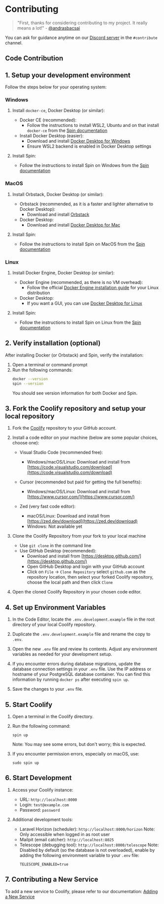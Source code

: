 # Contributing

> "First, thanks for considering contributing to my project. It really means a lot!" - [@andrasbacsai](https://github.com/andrasbacsai)

You can ask for guidance anytime on our [Discord server](https://coollabs.io/discord) in the `#contribute` channel.


## Code Contribution

## 1. Setup your development environment 

Follow the steps below for your operating system:

### Windows

1. Install `docker-ce`, Docker Desktop (or similar):
   - Docker CE (recommended):
     - Follow the instructions to install WSL2, Ubuntu and on that install `docker-ce` from the [Spin documentation](https://serversideup.net/open-source/spin/docs/installation/install-windows#install-windows-subsystem-linux-v2-wsl2)
   - Install Docker Desktop (easier):
     - Download and install [Docker Desktop for Windows](https://docs.docker.com/desktop/install/windows-install/)
     - Ensure WSL2 backend is enabled in Docker Desktop settings

2. Install Spin:
   - Follow the instructions to install Spin on Windows from the [Spin documentation](https://serversideup.net/open-source/spin/docs/installation/install-windows#download-and-install-spin-into-wsl2)

### MacOS

1. Install Orbstack, Docker Desktop (or similar):
   - Orbstack (recommended, as it is a faster and lighter alternative to Docker Desktop):
     - Download and install [Orbstack](https://docs.orbstack.dev/quick-start#installation)
   - Docker Desktop:
     - Download and install [Docker Desktop for Mac](https://docs.docker.com/desktop/install/mac-install/)

2. Install Spin:
   - Follow the instructions to install Spin on MacOS from the [Spin documentation](https://serversideup.net/open-source/spin/docs/installation/install-macos/#download-and-install-spin)

### Linux

1. Install Docker Engine, Docker Desktop (or similar):
   - Docker Engine (recommended, as there is no VM overhead):
     - Follow the official [Docker Engine installation guide](https://docs.docker.com/engine/install/) for your Linux distribution
   - Docker Desktop:
     - If you want a GUI, you can use [Docker Desktop for Linux](https://docs.docker.com/desktop/install/linux-install/)

2. Install Spin:
   - Follow the instructions to install Spin on Linux from the [Spin documentation](https://serversideup.net/open-source/spin/docs/installation/install-linux#configure-docker-permissions)


## 2. Verify installation (optional)

After installing Docker (or Orbstack) and Spin, verify the installation:

1. Open a terminal or command prompt
2. Run the following commands:
   ```bash
   docker --version
   spin --version
   ```
   You should see version information for both Docker and Spin.


## 3. Fork the Coolify repository and setup your local repository

1. Fork the [Coolify](https://github.com/coollabsio/coolify) repository to your GitHub account.

2. Install a code editor on your machine (below are some popular choices, choose one):

   - Visual Studio Code (recommended free):
     - Windows/macOS/Linux: Download and install from [https://code.visualstudio.com/download](https://code.visualstudio.com/download)

   - Cursor (recommended but paid for getting the full benefits):
     - Windows/macOS/Linux: Download and install from [https://www.cursor.com/](https://www.cursor.com/)

   - Zed (very fast code editor):
     - macOS/Linux: Download and install from [https://zed.dev/download](https://zed.dev/download)
     - Windows: Not available yet

3. Clone the Coolify Repository from your fork to your local machine
   - Use `git clone` in the command line
   - Use GitHub Desktop (recommended):
     - Download and install from [https://desktop.github.com/](https://desktop.github.com/)
     - Open GitHub Desktop and login with your GitHub account
     - Click on `File` -> `Clone Repository` select `github.com` as the repository location, then select your forked Coolify repository, choose the local path and then click `Clone`

4. Open the cloned Coolify Repository in your chosen code editor.


## 4. Set up Environment Variables

1. In the Code Editor, locate the `.env.development.example` file in the root directory of your local Coolify repository.

2. Duplicate the `.env.development.example` file and rename the copy to `.env`.

3. Open the new `.env` file and review its contents. Adjust any environment variables as needed for your development setup.

4. If you encounter errors during database migrations, update the database connection settings in your `.env` file. Use the IP address or hostname of your PostgreSQL database container. You can find this information by running `docker ps` after executing `spin up`.

5. Save the changes to your `.env` file.


## 5. Start Coolify

1. Open a terminal in the Coolify directory.

2. Run the following command:
   ```
   spin up
   ```
   Note: You may see some errors, but don't worry; this is expected.

3. If you encounter permission errors, especially on macOS, use:
   ```
   sudo spin up
   ```


## 6. Start Development

1. Access your Coolify instance:
   - URL: `http://localhost:8000`
   - Login: `test@example.com`
   - Password: `password`

2. Additional development tools:
   - Laravel Horizon (scheduler): `http://localhost:8000/horizon`
     Note: Only accessible when logged in as root user
   - Mailpit (email catcher): `http://localhost:8025`
   - Telescope (debugging tool): `http://localhost:8000/telescope` 
     Note: Disabled by default (so the database is not overloaded), enable by adding the following environment variable to your `.env` file:
     ```env
     TELESCOPE_ENABLED=true
     ```


## 7. Contributing a New Service

To add a new service to Coolify, please refer to our documentation:
[Adding a New Service](https://coolify.io/docs/knowledge-base/add-a-service)
